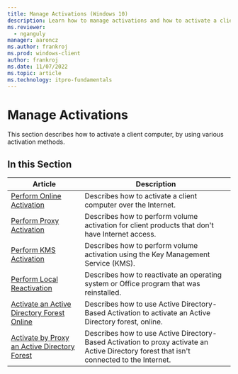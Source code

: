 ```yaml
---
title: Manage Activations (Windows 10)
description: Learn how to manage activations and how to activate a client computer by using various activation methods.
ms.reviewer: 
  - nganguly
manager: aaroncz
ms.author: frankroj
ms.prod: windows-client
author: frankroj
ms.date: 11/07/2022
ms.topic: article
ms.technology: itpro-fundamentals
---
```


# Manage Activations

This section describes how to activate a client computer, by using various activation methods.

## In this Section

|Article |Description |
|-------|------------|
|[Perform Online Activation](online-activation-vamt.md) |Describes how to activate a client computer over the Internet. |
|[Perform Proxy Activation](proxy-activation-vamt.md) |Describes how to perform volume activation for client products that don't have Internet access. |
|[Perform KMS Activation](kms-activation-vamt.md) |Describes how to perform volume activation using the Key Management Service (KMS). |
|[Perform Local Reactivation](local-reactivation-vamt.md) |Describes how to reactivate an operating system or Office program that was reinstalled. |
|[Activate an Active Directory Forest Online](activate-forest-vamt.md) |Describes how to use Active Directory-Based Activation to activate an Active Directory forest, online. |
|[Activate by Proxy an Active Directory Forest](activate-forest-by-proxy-vamt.md) |Describes how to use Active Directory-Based Activation to proxy activate an Active Directory forest that isn't connected to the Internet. |
